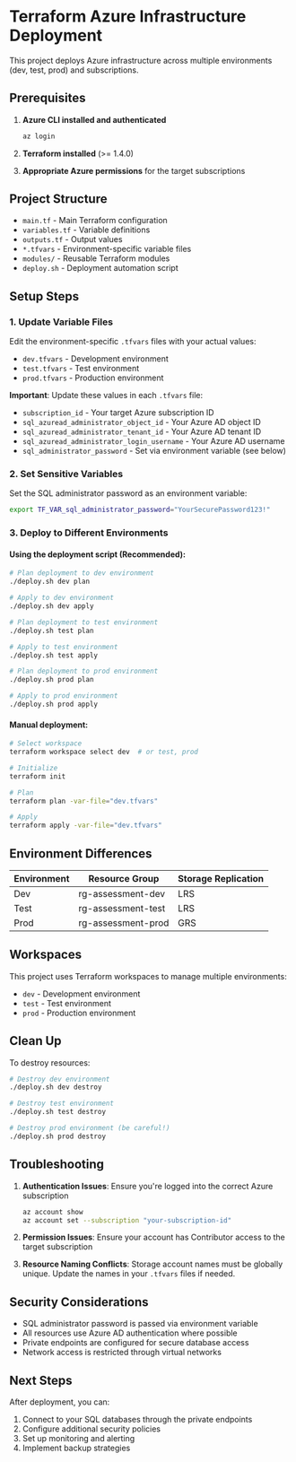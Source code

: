 # Terraform Azure Infrastructure Deployment

This project deploys Azure infrastructure across multiple environments (dev, test, prod) and subscriptions.

## Prerequisites

1. **Azure CLI installed and authenticated**

   ```bash
   az login
   ```

2. **Terraform installed** (>= 1.4.0)

3. **Appropriate Azure permissions** for the target subscriptions

## Project Structure

- `main.tf` - Main Terraform configuration
- `variables.tf` - Variable definitions
- `outputs.tf` - Output values
- `*.tfvars` - Environment-specific variable files
- `modules/` - Reusable Terraform modules
- `deploy.sh` - Deployment automation script

## Setup Steps

### 1. Update Variable Files

Edit the environment-specific `.tfvars` files with your actual values:

- `dev.tfvars` - Development environment
- `test.tfvars` - Test environment
- `prod.tfvars` - Production environment

**Important**: Update these values in each `.tfvars` file:

- `subscription_id` - Your target Azure subscription ID
- `sql_azuread_administrator_object_id` - Your Azure AD object ID
- `sql_azuread_administrator_tenant_id` - Your Azure AD tenant ID
- `sql_azuread_administrator_login_username` - Your Azure AD username
- `sql_administrator_password` - Set via environment variable (see below)

### 2. Set Sensitive Variables

Set the SQL administrator password as an environment variable:

```bash
export TF_VAR_sql_administrator_password="YourSecurePassword123!"
```

### 3. Deploy to Different Environments

#### Using the deployment script (Recommended):

```bash
# Plan deployment to dev environment
./deploy.sh dev plan

# Apply to dev environment
./deploy.sh dev apply

# Plan deployment to test environment
./deploy.sh test plan

# Apply to test environment
./deploy.sh test apply

# Plan deployment to prod environment
./deploy.sh prod plan

# Apply to prod environment
./deploy.sh prod apply
```

#### Manual deployment:

```bash
# Select workspace
terraform workspace select dev  # or test, prod

# Initialize
terraform init

# Plan
terraform plan -var-file="dev.tfvars"

# Apply
terraform apply -var-file="dev.tfvars"
```

## Environment Differences

| Environment | Resource Group     | Storage Replication |
| ----------- | ------------------ | ------------------- |
| Dev         | rg-assessment-dev  | LRS                 |
| Test        | rg-assessment-test | LRS                 |
| Prod        | rg-assessment-prod | GRS                 |

## Workspaces

This project uses Terraform workspaces to manage multiple environments:

- `dev` - Development environment
- `test` - Test environment
- `prod` - Production environment

## Clean Up

To destroy resources:

```bash
# Destroy dev environment
./deploy.sh dev destroy

# Destroy test environment
./deploy.sh test destroy

# Destroy prod environment (be careful!)
./deploy.sh prod destroy
```

## Troubleshooting

1. **Authentication Issues**: Ensure you're logged into the correct Azure subscription

   ```bash
   az account show
   az account set --subscription "your-subscription-id"
   ```

2. **Permission Issues**: Ensure your account has Contributor access to the target subscription

3. **Resource Naming Conflicts**: Storage account names must be globally unique. Update the names in your `.tfvars` files if needed.

## Security Considerations

- SQL administrator password is passed via environment variable
- All resources use Azure AD authentication where possible
- Private endpoints are configured for secure database access
- Network access is restricted through virtual networks

## Next Steps

After deployment, you can:

1. Connect to your SQL databases through the private endpoints
2. Configure additional security policies
3. Set up monitoring and alerting
4. Implement backup strategies
